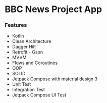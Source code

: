 # BBC News Project App


### Features

- Kotlin
- Clean Architecture
- Dagger Hilt
- Retrofit - Gson
- MVVM
- Flows and Coroutines
- OOP
- SOLID
- Jetpack Compose with material design 3
- Unit Test
- Integration Test
- Jetpack Compose UI Test

